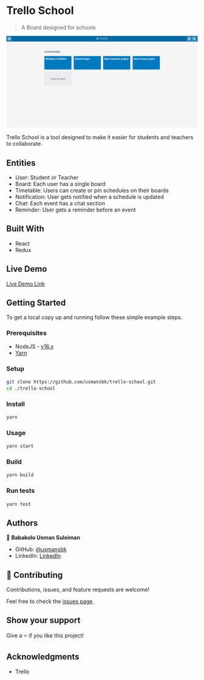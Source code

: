 # Trello School

> A Board designed for schools

![screenshot](./app_screenshot.png)

Trello School is a tool designed to make it easier for students and teachers to collaborate.

## Entities

- User: Student or Teacher
- Board: Each user has a single board
- Timetable: Users can create or pin schedules on their boards
- Notification: User gets notified when a schedule is updated
- Chat: Each event has a chat section
- Reminder: User gets a reminder before an event

## Built With

- React
- Redux

## Live Demo

[Live Demo Link](https://sleepy-bose-508e6f.netlify.app/)

## Getting Started

To get a local copy up and running follow these simple example steps.

### Prerequisites

- NodeJS - [v16.x](https://nodejs.org/en/)
- [Yarn](https://yarnpkg.com/)

### Setup

```bash
git clone https://github.com/usmansbk/trello-school.git
cd ./trello-school
```

### Install

```bash
yarn 
```

### Usage

```bash
yarn start
```

### Build

```bash
yarn build
```

### Run tests

```bash
yarn test
```

## Authors

👤 **Babakolo Usman Suleiman**

- GitHub: [@usmansbk](https://github.com/usmansbk)
- LinkedIn: [LinkedIn](https://www.linkedin.com/in/usmansbk/)

## 🤝 Contributing

Contributions, issues, and feature requests are welcome!

Feel free to check the [issues page](../../issues/).

## Show your support

Give a ⭐️ if you like this project!

## Acknowledgments

- Trello
